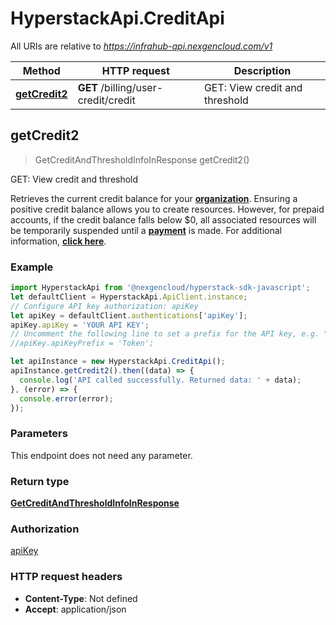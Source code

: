 # HyperstackApi.CreditApi

All URIs are relative to *https://infrahub-api.nexgencloud.com/v1*

Method | HTTP request | Description
------------- | ------------- | -------------
[**getCredit2**](CreditApi.md#getCredit2) | **GET** /billing/user-credit/credit | GET: View credit and threshold



## getCredit2

> GetCreditAndThresholdInfoInResponse getCredit2()

GET: View credit and threshold

Retrieves the current credit balance for your [**organization**](/docs/rbac/organization). Ensuring a positive credit balance allows you to create resources. However, for prepaid accounts, if the credit balance falls below $0, all associated resources will be temporarily suspended until a [**payment**](/docs/api-reference/billing-resources/create-payment) is made. For additional information, [**click here**](None/docs/api-reference/billing-resources/retrieve-credit-balance/).

### Example

```javascript
import HyperstackApi from '@nexgencloud/hyperstack-sdk-javascript';
let defaultClient = HyperstackApi.ApiClient.instance;
// Configure API key authorization: apiKey
let apiKey = defaultClient.authentications['apiKey'];
apiKey.apiKey = 'YOUR API KEY';
// Uncomment the following line to set a prefix for the API key, e.g. "Token" (defaults to null)
//apiKey.apiKeyPrefix = 'Token';

let apiInstance = new HyperstackApi.CreditApi();
apiInstance.getCredit2().then((data) => {
  console.log('API called successfully. Returned data: ' + data);
}, (error) => {
  console.error(error);
});

```

### Parameters

This endpoint does not need any parameter.

### Return type

[**GetCreditAndThresholdInfoInResponse**](GetCreditAndThresholdInfoInResponse.md)

### Authorization

[apiKey](../README.md#apiKey)

### HTTP request headers

- **Content-Type**: Not defined
- **Accept**: application/json

